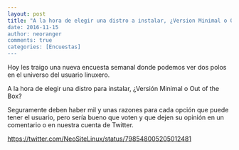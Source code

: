 ```yaml
---
layout: post
title: "A la hora de elegir una distro a instalar, ¿Version Minimal o Out of the Box?”
date: 2016-11-15
author: neoranger
comments: true
categories: [Encuestas]
---
```

Hoy les traigo una nueva encuesta semanal donde podemos ver dos polos en el universo del usuario linuxero.

A la hora de elegir una distro para instalar, ¿Versión Minimal o Out of the Box?

Seguramente deben haber mil y unas razones para cada opción que puede tener el usuario, pero sería bueno que voten y que dejen su opinión en un comentario o en nuestra cuenta de Twitter.

https://twitter.com/NeoSiteLinux/status/798548005205012481
